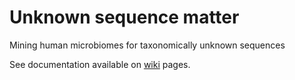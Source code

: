 # Unknown sequence matter
 Mining human microbiomes for taxonomically unknown sequences

See documentation available on [wiki](https://github.com/sejmodha/Unknown-Sequences/wiki) pages.

